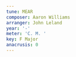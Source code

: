 ```yaml
---
tune: MEAR
composer: Aaron Williams
arranger: John Leland
year: '-'
meter: 'C. M. '
key: F Major
anacrusis: 0
---
```

